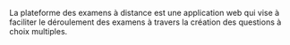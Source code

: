 
La plateforme des examens à distance est une application web qui vise à faciliter le déroulement des examens à travers la création des questions à choix multiples.
